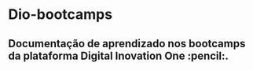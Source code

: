 # Dio-bootcamps
<h2>Documentação de aprendizado nos bootcamps da plataforma Digital Inovation One :pencil:.</h2>
